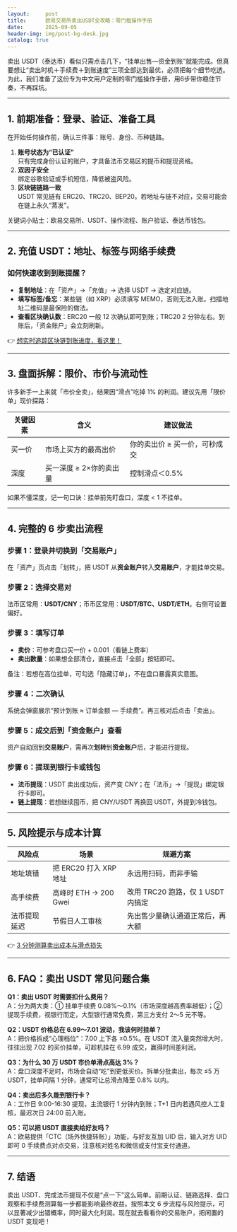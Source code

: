 ```yaml
---
layout:     post
title:      欧易交易所卖出USDT全攻略：零门槛操作手册
date:       2025-09-05
header-img: img/post-bg-desk.jpg
catalog: true
---
```


卖出 USDT（泰达币）看似只需点击几下，“挂单出售—资金到账”就能完成。但真要想让“卖出时机＋手续费＋到账速度”三项全部达到最优，必须把每个细节吃透。为此，我们准备了这份专为中文用户定制的零门槛操作手册，用6步带你稳住节奏，不再踩坑。

---

## 1. 前期准备：登录、验证、准备工具

在开始任何操作前，确认三件事：账号、身份、币种链路。  

1. **账号状态为“已认证”**  
   只有完成身份认证的账户，才具备法币交易区的提币和提现资格。  
2. **双因子安全**  
   绑定谷歌验证或手机短信，降低被盗风险。  
3. **区块链链路一致**  
   USDT 常见链有 ERC20、TRC20、BEP20。若地址与链不对应，交易可能会在链上永久“蒸发”。

关键词小贴士：欧易交易所、USDT、操作流程、账户验证、泰达币钱包。

---

## 2. 充值 USDT：地址、标签与网络手续费

### 如何快速收到到账提醒？

- **复制地址**：在「资产」→「充值」→ 选择 USDT → 选定对应链。  
- **填写标签/备忘**：某些链（如 XRP）必须填写 MEMO，否则无法入账。扫描地址二维码是最保险的做法。  
- **查看区块确认数**：ERC20 一般 12 次确认即可到账；TRC20 2 分钟左右。到账后，「资金账户」会立刻刷新。

👉 [想实时追踪区块链到账进度，看这里！](https://okxdog.com/)

---

## 3. 盘面拆解：限价、市价与流动性

许多新手一上来就「市价全卖」，结果因“滑点”吃掉 1% 的利润。建议先用「限价单」现价探路：

| 关键因素 | 含义 | 建议做法 |
|---|---|---|
| 买一价| 市场上买方的最高出价| 你的卖出价 ≥ 买一价，可秒成交 |
| 深度 | 买一深度 ≥ 2×你的卖出量 | 控制滑点＜0.5% |

如果不懂深度，记一句口诀：挂单前先盯盘口，深度 < 1 不挂单。

---

## 4. 完整的 6 步卖出流程

### 步骤 1：登录并切换到「交易账户」

在「资产」页点击「划转」，把 USDT 从**资金账户**转入**交易账户**，才能挂单交易。

### 步骤 2：选择交易对

法币区常用：**USDT/CNY**；币币区常用：**USDT/BTC、USDT/ETH**。右侧可设置偏好。

### 步骤 3：填写订单

- **卖价**：可参考盘口买一价 + 0.001（看链上费率）  
- **卖出数量**：如果想全部清仓，直接点击「全部」按钮即可。  

备注：若想在高位挂单，可勾选「隐藏订单」，不在盘口暴露真实意图。

### 步骤 4：二次确认

系统会弹窗展示“预计到账 ≈ 订单金额 — 手续费”。再三核对后点击「卖出」。

### 步骤 5：成交后到「资金账户」查看

资产自动回到**交易账户**，需再次**划转**到**资金账户**后，才能进行提现。

### 步骤 6：提现到银行卡或钱包

- **法币提现**：USDT 卖出成功后，资产变 CNY；在「法币」→「提现」绑定银行卡即可。  
- **链上提现**：若想继续囤币，把 CNY/USDT 再换回 USDT，外提到冷钱包。

---

## 5. 风险提示与成本计算

| 风险点 | 场景 | 规避方案 |
|---|---|---|
| 地址填错 | 把 ERC20 打入 XRP 地址 | 永远用扫码，而非手输 |
| 高手续费 | 高峰时 ETH → 200 Gwei | 改用 TRC20 跑路，仅 1 USDT 内搞定 |
| 法币提现延迟 | 节假日人工审核 | 先出售少量确认通道正常后，再大额 |

👉 [3 分钟测算卖出成本与滑点损失](https://okxdog.com/)

---

## 6. FAQ：卖出 USDT 常见问题合集

**Q1：卖出 USDT 时需要扣什么费用？**  
A：分为两大类：① 挂单手续费 0.08%～0.1%（市场深度越高费率越低）；② 提现手续费，视银行而定，大型银行通常免费，第三方支付 2～5 元不等。

**Q2：USDT 价格总在 6.99～7.01 波动，我该何时挂单？**  
A：把价格拆成“心理档位”：7.00 上下各 ±0.5%。在 USDT 流入量突然增大时，往往出现 7.02 的买价挂单，可趁机挂在 6.99 成交，赢得时间差利润。

**Q3：为什么 30 万 USDT 市价单滑点高达 3%？**  
A：盘口深度不足时，市场会自动“吃”到更低买价。拆单分批卖出，每次 ≤5 万 USDT，挂单间隔 1 分钟，通常可让总滑点降至 0.8% 以内。

**Q4：卖出后多久能到银行卡？**  
A：工作日 9:00-16:30 提现，主流银行 1 分钟内到账；T+1 日内若遇风控人工复核，最迟次日 24:00 前入账。

**Q5：可以把 USDT 直接卖给好友吗？**  
A：欧易提供「CTC（场外快捷转账）」功能，与好友互加 UID 后，输入对方 UID 即可 0 手续费点对点交易，注意核对姓名和微信或支付宝支付通道。

---

## 7. 结语

卖出 USDT、完成法币提现不仅是“点一下”这么简单。前期认证、链路选择、盘口观察和手续费测算每一步都能影响最终收益。按照本文 6 步流程与风险提示，可以显著减少出错概率，同时最大化利润。现在就去看看你的交易账户，把闲置的 USDT 变现吧！